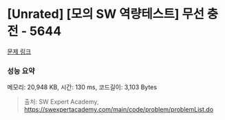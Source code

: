# [Unrated] [모의 SW 역량테스트] 무선 충전 - 5644 

[문제 링크](https://swexpertacademy.com/main/code/problem/problemDetail.do?contestProbId=AWXRDL1aeugDFAUo) 

### 성능 요약

메모리: 20,948 KB, 시간: 130 ms, 코드길이: 3,103 Bytes



> 출처: SW Expert Academy, https://swexpertacademy.com/main/code/problem/problemList.do